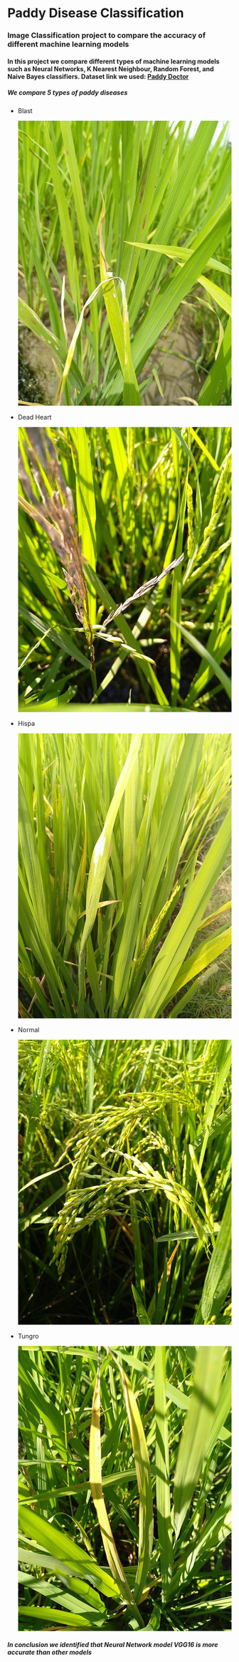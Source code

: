 # Paddy Disease Classification

### Image Classification project to compare the accuracy of different machine learning models

#### In this project we compare different types of machine learning models such as Neural Networks, K Nearest Neighbour, Random Forest, and Naive Bayes classifiers. Dataset link we used: [Paddy Doctor](https://www.kaggle.com/competitions/paddy-disease-classification/data)

##### We compare 5 types of paddy diseases

- Blast
  
  ![Blast disease image](100039.jpg)
- Dead Heart

  ![Dead heart disease image](100063.jpg)
- Hispa

  ![Hispa disease image](100478.jpg)
- Normal

  ![Normal leaf](100018.jpg)
- Tungro

  ![Tungro disease image](100056.jpg)

##### In conclusion we identified that Neural Network model VGG16 is more accurate than other models
